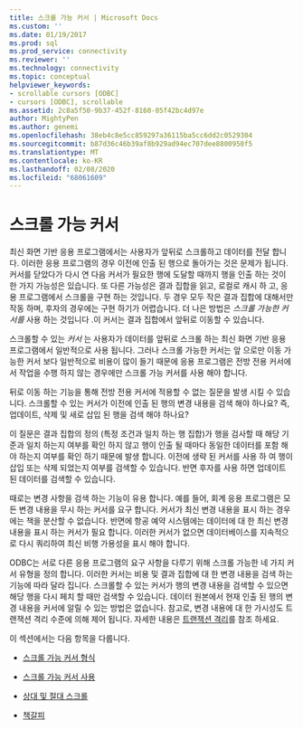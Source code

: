 ```yaml
---
title: 스크롤 가능 커서 | Microsoft Docs
ms.custom: ''
ms.date: 01/19/2017
ms.prod: sql
ms.prod_service: connectivity
ms.reviewer: ''
ms.technology: connectivity
ms.topic: conceptual
helpviewer_keywords:
- scrollable cursors [ODBC]
- cursors [ODBC], scrollable
ms.assetid: 2c8a5f50-9b37-452f-8160-05f42bc4d97e
author: MightyPen
ms.author: genemi
ms.openlocfilehash: 38eb4c8e5cc859297a36115ba5cc6dd2c0529304
ms.sourcegitcommit: b87d36c46b39af8b929ad94ec707dee8800950f5
ms.translationtype: MT
ms.contentlocale: ko-KR
ms.lasthandoff: 02/08/2020
ms.locfileid: "68061609"
---
```

# <a name="scrollable-cursors"></a>스크롤 가능 커서
최신 화면 기반 응용 프로그램에서는 사용자가 앞뒤로 스크롤하고 데이터를 전달 합니다. 이러한 응용 프로그램의 경우 이전에 인출 된 행으로 돌아가는 것은 문제가 됩니다. 커서를 닫았다가 다시 연 다음 커서가 필요한 행에 도달할 때까지 행을 인출 하는 것이 한 가지 가능성은 있습니다. 또 다른 가능성은 결과 집합을 읽고, 로컬로 캐시 하 고, 응용 프로그램에서 스크롤을 구현 하는 것입니다. 두 경우 모두 작은 결과 집합에 대해서만 작동 하며, 후자의 경우에는 구현 하기가 어렵습니다. 더 나은 방법은 *스크롤 가능한 커서를* 사용 하는 것입니다 .이 커서는 결과 집합에서 앞뒤로 이동할 수 있습니다.  
  
 스크롤할 수 있는 *커서* 는 사용자가 데이터를 앞뒤로 스크롤 하는 최신 화면 기반 응용 프로그램에서 일반적으로 사용 됩니다. 그러나 스크롤 가능한 커서는 앞 으로만 이동 가능한 커서 보다 일반적으로 비용이 많이 들기 때문에 응용 프로그램은 전방 전용 커서에서 작업을 수행 하지 않는 경우에만 스크롤 가능 커서를 사용 해야 합니다.  
  
 뒤로 이동 하는 기능을 통해 전방 전용 커서에 적용할 수 없는 질문을 발생 시킬 수 있습니다. 스크롤할 수 있는 커서가 이전에 인출 된 행의 변경 내용을 검색 해야 하나요? 즉, 업데이트, 삭제 및 새로 삽입 된 행을 검색 해야 하나요?  
  
 이 질문은 결과 집합의 정의 (특정 조건과 일치 하는 행 집합)가 행을 검사할 때 해당 기준과 일치 하는지 여부를 확인 하지 않고 행이 인출 될 때마다 동일한 데이터를 포함 해야 하는지 여부를 확인 하기 때문에 발생 합니다. 이전에 생략 된 커서를 사용 하 여 행이 삽입 또는 삭제 되었는지 여부를 검색할 수 있습니다. 반면 후자를 사용 하면 업데이트 된 데이터를 검색할 수 있습니다.  
  
 때로는 변경 사항을 검색 하는 기능이 유용 합니다. 예를 들어, 회계 응용 프로그램은 모든 변경 내용을 무시 하는 커서를 요구 합니다. 커서가 최신 변경 내용을 표시 하는 경우에는 책을 분산할 수 없습니다. 반면에 항공 예약 시스템에는 데이터에 대 한 최신 변경 내용을 표시 하는 커서가 필요 합니다. 이러한 커서가 없으면 데이터베이스를 지속적으로 다시 쿼리하여 최신 비행 가용성을 표시 해야 합니다.  
  
 ODBC는 서로 다른 응용 프로그램의 요구 사항을 다루기 위해 스크롤 가능한 네 가지 커서 유형을 정의 합니다. 이러한 커서는 비용 및 결과 집합에 대 한 변경 내용을 검색 하는 기능에 따라 달라 집니다. 스크롤할 수 있는 커서가 행의 변경 내용을 검색할 수 있으면 해당 행을 다시 페치 할 때만 검색할 수 있습니다. 데이터 원본에서 현재 인출 된 행의 변경 내용을 커서에 알릴 수 있는 방법은 없습니다. 참고로, 변경 내용에 대 한 가시성도 트랜잭션 격리 수준에 의해 제어 됩니다. 자세한 내용은 [트랜잭션 격리](../../../odbc/reference/develop-app/transaction-isolation.md)를 참조 하세요.  
  
 이 섹션에서는 다음 항목을 다룹니다.  
  
-   [스크롤 가능 커서 형식](../../../odbc/reference/develop-app/scrollable-cursor-types.md)  
  
-   [스크롤 가능 커서 사용](../../../odbc/reference/develop-app/using-scrollable-cursors.md)  
  
-   [상대 및 절대 스크롤](../../../odbc/reference/develop-app/relative-and-absolute-scrolling.md)  
  
-   [책갈피](../../../odbc/reference/develop-app/bookmarks-odbc.md)
